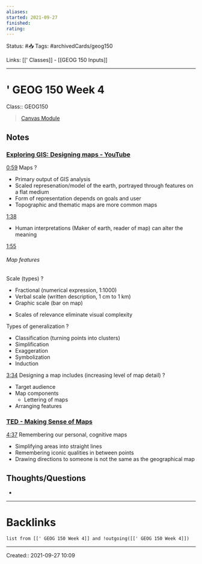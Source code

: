 ```yaml
---
aliases:
started: 2021-09-27
finished:
rating:
---
```

Status: #📥
Tags: #archivedCards/geog150

Links: [[' Classes]] - [[GEOG 150 Inputs]]
___

# ' GEOG 150 Week 4
Class:: GEOG150
> [Canvas Module](https://canvas.sfu.ca/courses/64313/pages/lecture-03-video-7m16s?module_item_id=2214618)

## Notes

### [Exploring GIS: Designing maps - YouTube](https://www.youtube.com/watch?v=4s7FuinSaoQ&t=4s&ab_channel=GISVideosTV)
[0:59](https://youtu.be/4s7FuinSaoQ?t=59)
Maps
?
  - Primary output of GIS analysis
  - Scaled represenation/model of the earth, portrayed through features on a flat medium
  - Form of representation depends on goals and user
  - Topographic and thematic maps are more common maps
  
  [1:38](https://youtu.be/4s7FuinSaoQ?t=98)
  - Human interpretations (Maker of earth, reader of map) can alter the meaning
  
  [1:55](https://youtu.be/4s7FuinSaoQ?t=115)
<!--SR:!2021-12-07,4,130-->

###### Map features
Scale (types)
?
- Fractional (numerical expression, 1:1000)
- Verbal scale (written description, 1 cm to 1 km)
- Graphic scale (bar on map)
<!--SR:!2021-12-16,17,184-->

- Scales of relevance eliminate visual complexity

Types of generalization
?
- Classification (turning points into clusters)
- Simplification
- Exaggeration
- Symbolization
- Induction
<!--SR:!2021-12-06,8,130-->

  [3:34](https://youtu.be/4s7FuinSaoQ?t=214)
Designing a map includes (increasing level of map detail)
?
- Target audience
- Map components
	- Lettering of maps
- Arranging features
<!--SR:!2021-12-07,4,130-->

### [TED - Making Sense of Maps](https://www.youtube.com/watch?v=KVjkFq-7Y6A&ab_channel=TED)
  [4:37](https://youtu.be/KVjkFq-7Y6A?t=277)
  Remembering our personal, cognitive maps
  - Simplifying areas into straight lines
  - Remembering iconic qualities in between points
  - Drawing directions to someone is not the same as the geographical map

## Thoughts/Questions
-
___

# Backlinks
```dataview
list from [[' GEOG 150 Week 4]] and !outgoing([[' GEOG 150 Week 4]])
```
___

Created:: 2021-09-27 10:09
